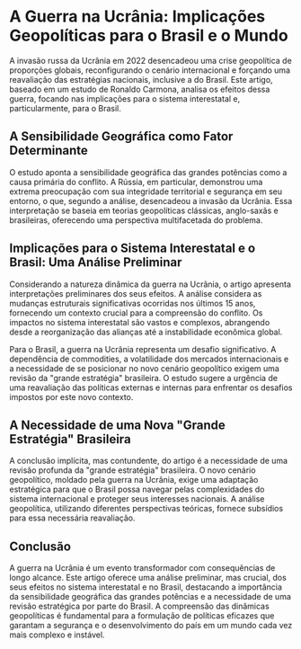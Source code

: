 # A Guerra na Ucrânia: Implicações Geopolíticas para o Brasil e o Mundo

A invasão russa da Ucrânia em 2022 desencadeou uma crise geopolítica de proporções globais, reconfigurando o cenário internacional e forçando uma reavaliação das estratégias nacionais, inclusive a do Brasil.  Este artigo, baseado em um estudo de Ronaldo Carmona,  analisa os efeitos dessa guerra, focando nas implicações para o sistema interestatal e, particularmente, para o Brasil.

## A Sensibilidade Geográfica como Fator Determinante

O estudo aponta a sensibilidade geográfica das grandes potências como a causa primária do conflito.  A Rússia, em particular, demonstrou uma extrema preocupação com sua integridade territorial e segurança em seu entorno, o que, segundo a análise, desencadeou a invasão da Ucrânia.  Essa interpretação se baseia em teorias geopolíticas clássicas, anglo-saxãs e brasileiras, oferecendo uma perspectiva multifacetada do problema.

## Implicações para o Sistema Interestatal e o Brasil: Uma Análise Preliminar

Considerando a natureza dinâmica da guerra na Ucrânia, o artigo apresenta interpretações preliminares dos seus efeitos.  A análise considera as mudanças estruturais significativas ocorridas nos últimos 15 anos, fornecendo um contexto crucial para a compreensão do conflito.  Os impactos no sistema interestatal são vastos e complexos, abrangendo desde a reorganização das alianças até a instabilidade econômica global.

Para o Brasil, a guerra na Ucrânia representa um desafio significativo.  A dependência de commodities, a volatilidade dos mercados internacionais e a necessidade de se posicionar no novo cenário geopolítico exigem uma revisão da "grande estratégia" brasileira.  O estudo sugere a urgência de uma reavaliação das políticas externas e internas para enfrentar os desafios impostos por este novo contexto.

## A Necessidade de uma Nova "Grande Estratégia" Brasileira

A conclusão implícita, mas contundente, do artigo é a necessidade de uma revisão profunda da "grande estratégia" brasileira.  O novo cenário geopolítico, moldado pela guerra na Ucrânia, exige uma adaptação estratégica para que o Brasil possa navegar pelas complexidades do sistema internacional e proteger seus interesses nacionais.  A análise geopolítica, utilizando diferentes perspectivas teóricas, fornece subsídios para essa necessária reavaliação.

## Conclusão

A guerra na Ucrânia é um evento transformador com consequências de longo alcance.  Este artigo oferece uma análise preliminar, mas crucial, dos seus efeitos no sistema interestatal e no Brasil, destacando a importância da sensibilidade geográfica das grandes potências e a necessidade de uma revisão estratégica por parte do Brasil.  A compreensão das dinâmicas geopolíticas é fundamental para a formulação de políticas eficazes que garantam a segurança e o desenvolvimento do país em um mundo cada vez mais complexo e instável.